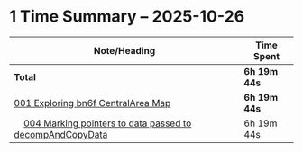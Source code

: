 # 1 Time Summary – 2025-10-26

|Note/Heading|Time Spent|
|------------|----------|
|**Total**|**6h 19m 44s**|
|[001 Exploring bn6f CentralArea Map](../../../../../../lan/topics/bn6f/explorations/entries/2025/001%20Exploring%20bn6f%20CentralArea%20Map/001%20Exploring%20bn6f%20CentralArea%20Map.md)|**6h 19m 44s**|
|    [004 Marking pointers to data passed to decompAndCopyData](../../../../../../lan/topics/bn6f/explorations/entries/2025/001%20Exploring%20bn6f%20CentralArea%20Map/tasks/004%20Marking%20pointers%20to%20data%20passed%20to%20decompAndCopyData.md)|6h 19m 44s|
